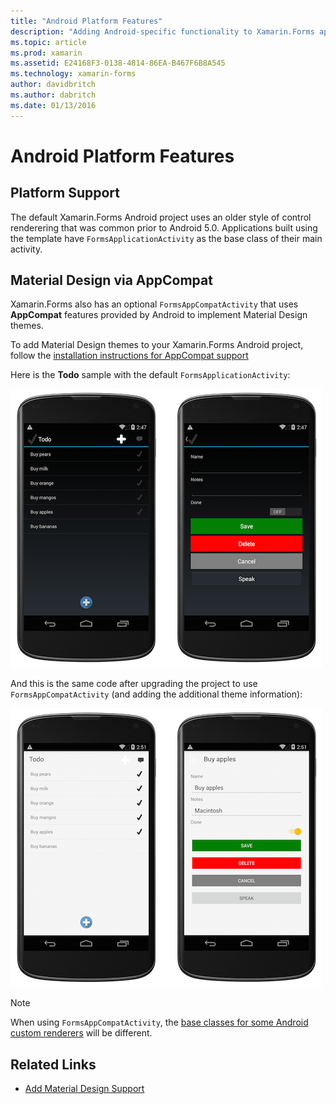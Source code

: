 ```yaml
---
title: "Android Platform Features"
description: "Adding Android-specific functionality to Xamarin.Forms apps"
ms.topic: article
ms.prod: xamarin
ms.assetid: E24168F3-0138-4814-86EA-B467F6B8A545
ms.technology: xamarin-forms
author: davidbritch
ms.author: dabritch
ms.date: 01/13/2016
---
```


# Android Platform Features

## Platform Support

The default Xamarin.Forms Android project uses an older style of control
renderering that was common prior to Android 5.0. Applications built using
the template have `FormsApplicationActivity` as the base class of their main
activity.

## Material Design via AppCompat

Xamarin.Forms also has an optional `FormsAppCompatActivity` that uses
**AppCompat** features provided by Android to implement Material Design
themes.

To add Material Design themes to your Xamarin.Forms Android project, follow the
[installation instructions for AppCompat support](appcompat.md)

Here is the **Todo** sample with the default `FormsApplicationActivity`:

[ ![](images/before-appcompat-sml.png "Todo Sample Application Without AppCompat")](images/before-appcompat.png "Todo Sample Application Without AppCompat")

And this is the same code after upgrading the project to use `FormsAppCompatActivity`
(and adding the additional theme information):

[ ![](images/post-appcompat-sml.png "Todo Sample Application With AppCompat and Theming")](images/post-appcompat.png "Todo Sample Application With AppCompat and Theming")

> [!NOTE]
> When using `FormsAppCompatActivity`, the [base classes for some Android custom renderers](~/xamarin-forms/app-fundamentals/custom-renderer/renderers.md) will be different.


## Related Links

- [Add Material Design Support](appcompat.md)
